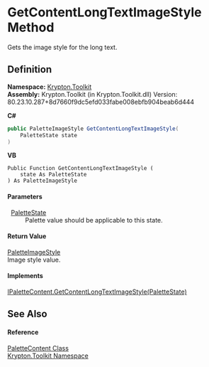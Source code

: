 # GetContentLongTextImageStyle Method


Gets the image style for the long text.



## Definition
**Namespace:** <a href="79d2eac2-21f4-54ff-7552-b20c33c30600.md">Krypton.Toolkit</a>  
**Assembly:** Krypton.Toolkit (in Krypton.Toolkit.dll) Version: 80.23.10.287+8d7660f9dc5efd033fabe008ebfb904beab6d444

**C#**
``` C#
public PaletteImageStyle GetContentLongTextImageStyle(
	PaletteState state
)
```
**VB**
``` VB
Public Function GetContentLongTextImageStyle ( 
	state As PaletteState
) As PaletteImageStyle
```



#### Parameters
<dl><dt>  <a href="93e626cd-00cf-240e-06c6-ab4d47e982ba.md">PaletteState</a></dt><dd>Palette value should be applicable to this state.</dd></dl>

#### Return Value
<a href="7d1c5117-e133-1dd6-c0fc-a31880f6b994.md">PaletteImageStyle</a>  
Image style value.

#### Implements
<a href="e76715a9-bf1d-dae7-ae9d-cb2df752cff8.md">IPaletteContent.GetContentLongTextImageStyle(PaletteState)</a>  


## See Also


#### Reference
<a href="600fddc4-c6c6-d210-7fd3-d71ea95305c6.md">PaletteContent Class</a>  
<a href="79d2eac2-21f4-54ff-7552-b20c33c30600.md">Krypton.Toolkit Namespace</a>  
